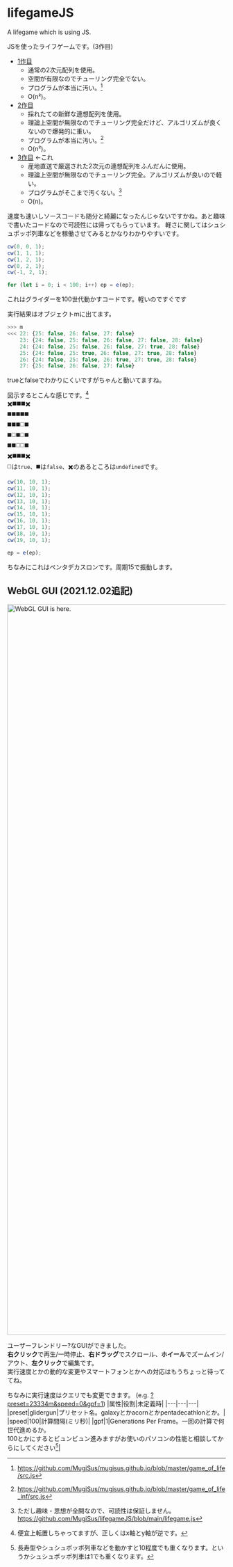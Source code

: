 # lifegameJS
A lifegame which is using JS.

JSを使ったライフゲームです。(3作目)
- [1作目](https://www.mugisus.com/game_of_life)
  - 通常の2次元配列を使用。
  - 空間が有限なのでチューリング完全でない。
  - プログラムが本当に汚い。[^1]
  - O(n²)。
- [2作目](https://www.mugisus.com/game_of_life_inf)
  - 採れたての新鮮な連想配列を使用。
  - 理論上空間が無限なのでチューリング完全だけど、アルゴリズムが良くないので爆発的に重い。
  - プログラムが本当に汚い。[^2]
  - O(n²)。
- [3作目](https://www.mugisus.com/lifegameJS) ←これ
  - 産地直送で厳選された2次元の連想配列をふんだんに使用。
  - 理論上空間が無限なのでチューリング完全。アルゴリズムが良いので軽い。
  - プログラムがそこまで汚くない。[^3]
  - O(n)。

速度も速いしソースコードも随分と綺麗になったんじゃないですかね。あと趣味で書いたコードなので可読性には帰ってもらっています。
軽さに関してはシュシュポッポ列車などを稼働させてみるとかなりわかりやすいです。

```js
cw(0, 0, 1);
cw(1, 1, 1);
cw(1, 2, 1);
cw(0, 2, 1);
cw(-1, 2, 1);

for (let i = 0; i < 100; i++) ep = e(ep);
```
これはグライダーを100世代動かすコードです。軽いのですぐです

実行結果はオブジェクトmに出てます。

```js
>>> m
<<< 22: {25: false, 26: false, 27: false}
    23: {24: false, 25: false, 26: false, 27: false, 28: false}
    24: {24: false, 25: false, 26: false, 27: true, 28: false}
    25: {24: false, 25: true, 26: false, 27: true, 28: false}
    26: {24: false, 25: false, 26: true, 27: true, 28: false}
    27: {25: false, 26: false, 27: false}
```
trueとfalseでわかりにくいですがちゃんと動いてますね。

図示するとこんな感じです。[^4]<br>
✖️◼️◼️◼️✖️<br>
◼️◼️◼️◼️◼️<br>
◼️◼️◼️◻️◼️<br>
◼️◻️◼️◻️◼️<br>
◼️◼️◻️◻️◼️<br>
✖️◼️◼️◼️✖️<br>
◻️は`true`、◼️は`false`、✖️のあるところは`undefined`です。

```js
cw(10, 10, 1);
cw(11, 10, 1);
cw(12, 10, 1);
cw(13, 10, 1);
cw(14, 10, 1);
cw(15, 10, 1);
cw(16, 10, 1);
cw(17, 10, 1);
cw(18, 10, 1);
cw(19, 10, 1);

ep = e(ep);
```
ちなみにこれはペンタデカスロンです。周期15で振動します。

## WebGL GUI (2021.12.02追記)

[<img width="1680" alt="WebGL GUI is here." src="https://user-images.githubusercontent.com/42643211/144275223-82d890da-ed2b-4002-864d-68a34f656141.png">](https://www.mugisus.com/lifegameJS/)

ユーザーフレンドリー?なGUIができました。<br>
**右クリック**で再生/一時停止、**右ドラッグ**でスクロール、**ホイール**でズームイン/アウト、**左クリック**で編集です。<br>
実行速度とかの動的な変更やスマートフォンとかへの対応はもうちょっと待っててね。

ちなみに実行速度はクエリでも変更できます。
(e.g. [?preset=23334m&speed=0&gpf=1](https://www.mugisus.com/lifegameJS/?preset=23334m&speed=0&gpf=1))
|属性|役割|未定義時|
|---|---|---|
|preset|glidergun|プリセット名。galaxyとかacornとかpentadecathlonとか。|
|speed|100|計算間隔(ミリ秒)|
|gpf|1|Generations Per Frame。一回の計算で何世代進めるか。<br>100とかにするとビュンビュン進みますがお使いのパソコンの性能と相談してからにしてください[^5]|

[^1]: https://github.com/MugiSus/mugisus.github.io/blob/master/game_of_life/src.js
[^2]: https://github.com/MugiSus/mugisus.github.io/blob/master/game_of_life_inf/src.js
[^3]: ただし趣味・思想が全開なので、可読性は保証しません。https://github.com/MugiSus/lifegameJS/blob/main/lifegame.js
[^4]: 便宜上転置しちゃってますが、正しくはx軸とy軸が逆です。
[^5]: 長寿型やシュシュポッポ列車などを動かすと10程度でも重くなります。というかシュシュポッポ列車は1でも重くなります。
